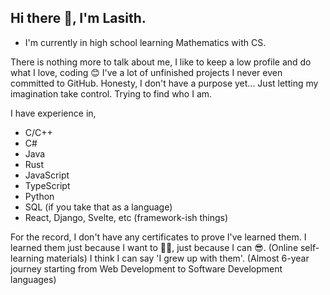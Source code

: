 ## Hi there 👋, I'm Lasith.

- I'm currently in high school learning Mathematics with CS.

There is nothing more to talk about me, I like to keep a low profile and do what I love, coding 😊
I've a lot of unfinished projects I never even committed to GitHub. Honesty, I don't have a purpose yet...
Just letting my imagination take control. Trying to find who I am.

I have experience in,
- C/C++
- C#
- Java
- Rust
- JavaScript
- TypeScript
- Python
- SQL (if you take that as a language)
- React, Django, Svelte, etc (framework-ish things)

For the record, I don't have any certificates to prove I've learned them. I learned them just because I want to 🤷‍♂️, just because I can 😎. (Online self-learning materials)
I think I can say 'I grew up with them'. (Almost 6-year journey starting from Web Development to Software Development languages)

<!--
**LasithBhagya/LasithBhagya** is a ✨ _special_ ✨ repository because its `README.md` (this file) appears on your GitHub profile.

Here are some ideas to get you started:

- 🔭 I’m currently working on ...
- 🌱 I’m currently learning ...
- 👯 I’m looking to collaborate on ...
- 🤔 I’m looking for help with ...
- 💬 Ask me about ...
- 📫 How to reach me: ...
- 😄 Pronouns: ...
- ⚡ Fun fact: ...
-->
